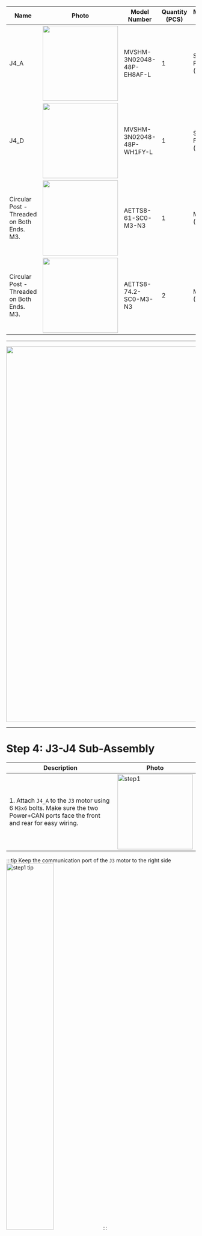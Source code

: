 
| Name  | Photo  |  Model Number  |Quantity (PCS) | Manufacturing Method | Material | 
| -------  | -------  |  -------  |------- | ------- | ------- |
| J4_A  | <img src="images/J4_A.webp" width="200">|  MVSHM-3N02048-48P-EH8AF-L  | 1 | Sheet Metal Fabrication (CNC) | SUS304 |
| J4_D  | <img src="images/J4_D.webp" width="200">  | MVSHM-3N02048-48P-WH1FY-L   | 1 | Sheet Metal Fabrication (CNC) | SUS304 |
| Circular Post - Threaded on Both Ends. M3.  | <img src="images/AETTS8-61-SC0-M3-N3.jpeg" width="200">|  AETTS8-61-SC0-M3-N3  | 1 | Metal Cutting (CNC) | Aluminum 6061 |
| Circular Post - Threaded on Both Ends. M3.  | <img src="images/AETTS8-74.2-SC0-M3-N3.jpeg" width="200">  | AETTS8-74.2-SC0-M3-N3   | 2 | Metal Cutting (CNC) (CNC) | Aluminum 6061 |

___

 <img src="images/all_manuf_parts_low.jpeg" width="1000"> 

____

# Step 4: J3-J4 Sub-Assembly
| Description  | Photo  |
| -------  |-------  |
| 1. Attach `J4_A` to the `J3` motor using 6 `M3x6` bolts. Make sure the two Power+CAN ports face the front and rear for easy wiring. | <img src="j3-j4/step1.png" alt="step1" width="200" /> | 

:::tip
Keep the communication port of the `J3` motor to the right side
<img src="j3-j4/step1-tip.png" alt="step1 tip" width="50%" />
:::

2. Mount the bearing `FL6803ZZ` onto `J4_B`
<img src="j3-j4/step2.png" alt="step2" width="40%" />

3. Place the `J4_B` on the interior side of `J4_A`,aligning the holes. Do not fasten them yet.
<img src="j3-j4/step3.png" alt="step3" width="40%" />

4. Carefully slide the `J4` motor between `J4_A` and `J4_B`. Align it with the holes on `J4_B`. Refer to the photo for correct positioning of the Power+CAN port. Fasten the motor `J4` with part `J4_B` using 4 `M3x6` bolts.
<img src="j3-j4/step4.png" alt="step4" width="40%" />
:::tip
Keep the communication port of the `J4` motor to the position as shown in the figure.
<img src="j3-j4/step4-tip.png" alt="step4 tip" width="50%" />
:::

5. Fasten `J4_A` into `J4_B` using 6 `M3x6` bolts
<img src="j3-j4/step5.png" alt="step5" width="40%" />

6. Finally, fasten `J4_A` to the motor `J4` using 6 `M3x6` bolts.
<img src="j3-j4/step6.png" alt="step6" width="40%" />

7. Carefully insert the post `AETTS8-61-SC0-M3-N3` between the flanges of `J4_A` and fasten them with 2 `M3x6` bolts
<img src="j3-j4/step7.png" alt="step7" width="40%" />

:::info
That concludes the J3-J4 Sub-Assembly
<img src="j3-j4/conclusion.png" alt="conclusion" width="40%" />
:::

_______________________

# Step 5: J4-J5 Sub-Assembly

1. Attach `J4_C` to the rotor of `J4` motor using 6 `M3x6` bolts
<img src="j4-j5/step1.png" alt="step1" width="40%" />

2. Mount the component `J4_D` onto the `FL6803ZZ`
<img src="j4-j5/step2.png" alt="step2" width="40%" />

:::tip
Align the `J4_E` component vertically with the mechanical stop on `J4_C`, ensuring proper orientation before fastening.
<img src="j4-j5/tip.png" alt="tip" width="40%" />
:::

3. Attach the component `J4_E` to `J4_C` using 6 `M3x6` bolts.
<img src="j4-j5/step3.png" alt="step3" width="40%" />

4. Place the `J5` motor between the `J4_D` and `J4_E` and fasten them using 6 `M3x6` bolts. Ensure that the Power+CAN ports are facing front and rear for effective wiring. Keep the communication port facing towards the part `J4_E`.
<img src="j4-j5/step4.png" alt="step4" width="40%" />

5. Carefully place two posts `AETTS8-74.2-SC0-M3-N3` between the `J4_D` and `J4_E` components, and fasten them using `M3x6` bolts
<img src="j4-j5/step5.png" alt="step5" width="40%" />

> info
That concludes the J4-J5 Sub-Assembly
<img src="j4-j5/conclusion.png" alt="conclusion" width="35%" />

